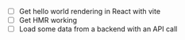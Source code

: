 - [ ] Get hello world rendering in React with vite
- [ ] Get HMR working
- [ ] Load some data from a backend with an API call
